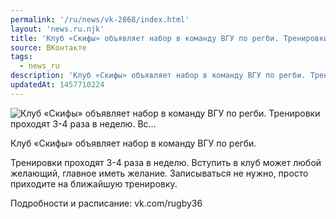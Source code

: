 ```yaml
---
permalink: '/ru/news/vk-2868/index.html'
layout: 'news.ru.njk'
title: 'Клуб «Скифы» объявляет набор в команду ВГУ по регби. Тренировки проходят 3-4 раза в неделю. Вс'
source: ВКонтакте
tags:
  - news_ru
description: 'Клуб «Скифы» объявляет набор в команду ВГУ по регби. Тренировки проходят 3-4 раза в неделю. Вс…'
updatedAt: 1457710224
---
```

![Клуб «Скифы» объявляет набор в команду ВГУ по регби. Тренировки проходят 3-4 раза в неделю. Вс…](https://sun9-1.userapi.com/impf/c621820/v621820030/3ebed/Pq6bc6RbQ5Q.jpg?size=1280x853&quality=96&proxy=1&sign=d208be90b33e837193cd3232e715f3f4&c_uniq_tag=NgFXG6jVNXKy279J6cykL7CEN-l5dCjuqqNGq3VYdkQ&type=album)

Клуб «Скифы» объявляет набор в команду ВГУ по регби.

Тренировки проходят 3-4 раза в неделю. Вступить в клуб может любой желающий, главное иметь желание. Записываться не нужно, просто приходите на ближайшую тренировку.

Подробности и расписание: vk.com/rugby36
